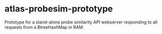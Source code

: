 # atlas-probesim-prototype

Prototype for a stand-alone probe similarity API webserver responding to all requests from a BtreeHashMap in RAM.